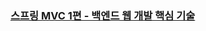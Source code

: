 ### [스프링 MVC 1편 - 백엔드 웹 개발 핵심 기술](https://wooseobee.notion.site/MVC-1-d81eb529d2ae40558122a3c4bb2e0365)
